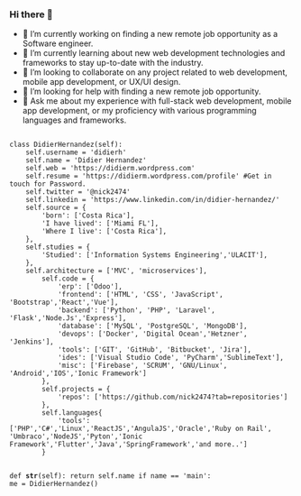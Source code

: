 ### Hi there 👋

<p>
<ul>
<li>🔭 I’m currently working on finding a new remote job opportunity as a Software engineer.</li>
<li>🌱 I’m currently learning about new web development technologies and frameworks to stay up-to-date with the industry.</li>
<li>👯 I’m looking to collaborate on any project related to web development, mobile app development, or UX/UI design.</li>
<li>🤔 I’m looking for help with finding a new remote job opportunity.</li>
<li>💬 Ask me about my experience with full-stack web development, mobile app development, or my proficiency with various programming languages and frameworks.</li>
</ul>
<p>
<code>
class DidierHernandez(self):
    self.username = 'didierh'
    self.name = 'Didier Hernandez'
    self.web = 'https://didierm.wordpress.com'
    self.resume = 'https://didierm.wordpress.com/profile' #Get in touch for Password.
    self.twitter = '@nick2474'
    self.linkedin = 'https://www.linkedin.com/in/didier-hernandez/'
    self.source = {
        'born': ['Costa Rica'],
        'I have lived': ['Miami FL'],
        'Where I live': ['Costa Rica'],
    },
    self.studies = {
        'Studied': ['Information Systems Engineering','ULACIT'],
    },
    self.architecture = ['MVC', 'microservices'],
        self.code = {
            'erp': ['Odoo'],
            'frontend': ['HTML', 'CSS', 'JavaScript', 'Bootstrap','React','Vue'],
            'backend': ['Python', 'PHP', 'Laravel', 'Flask','Node.Js','Express'],
            'database': ['MySQL', 'PostgreSQL', 'MongoDB'],
            'devops': ['Docker', 'Digital Ocean','Hetzner', 'Jenkins'],
            'tools': ['GIT', 'GitHub', 'Bitbucket', 'Jira'],
            'ides': ['Visual Studio Code', 'PyCharm','SublimeText'],
            'misc': ['Firebase', 'SCRUM', 'GNU/Linux', 'Android','IOS','Ionic Framework']
        },
        self.projects = {
            'repos': ['https://github.com/nick2474?tab=repositories']
        }, 
        self.languages{
            'tools':['PHP','C#','Linux','ReactJS','AngulaJS','Oracle','Ruby on Rail', 'Umbraco','NodeJS','Pyton','Ionic Framework','Flutter','Java','SpringFramework','and more..']
        }

def __str__(self):
    return self.name
if name == 'main':
    me = DidierHernandez()
</code>
